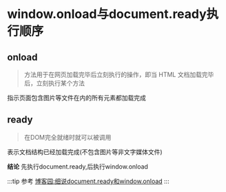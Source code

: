# window.onload与document.ready执行顺序

## onload
>方法用于在网页加载完毕后立刻执行的操作，即当 HTML 文档加载完毕后，立刻执行某个方法

指示页面包含图片等文件在内的所有元素都加载完成

## ready
>在DOM完全就绪时就可以被调用

表示文档结构已经加载完成(不包含图片等非文字媒体文件)


**结论**
先执行document.ready,后执行window.onload

:::tip 参考
[博客园:细说document.ready和window.onload](https://www.cnblogs.com/shcrk/p/9256308.html)
:::